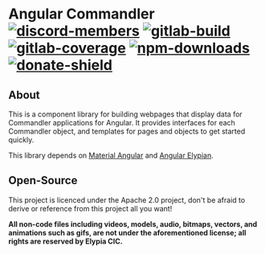 # Angular Commandler [![discord-members]][discord] [![gitlab-build]][gitlab] [![gitlab-coverage]][gitlab] [![npm-downloads]][npm] [![donate-shield]][elypia-donate]
## About
This is a component library for building webpages that display data for Commandler applications for Angular.
It provides interfaces for each Commandler object, and templates for pages and objects to get started quickly.  

This library depends on [Material Angular] and [Angular Elypian].

## Open-Source
This project is licenced under the Apache 2.0 project, don't be afraid to derive or reference
from this project all you want!

**All non-code files including videos, models, audio, bitmaps, vectors, and 
animations such as gifs, are not under the aforementioned license; all rights
are reserved by Elypia CIC.** 

[discord]: https://discordapp.com/invite/hprGMaM "Discord Invite"
[gitlab]: https://gitlab.com/Elypia/ng-commandler/commits/master "Repository on GitLab"
[npm]: https://www.npmjs.com/package/@elypia/ng-commandler "Package on NPM"
[elypia-donate]: https://elypia.org/donate "Donate to Elypia"
[Material Angular]: https://github.com/angular/components "Material Angular on GitHub"
[Angular Elypian]: https://ng.elypia.org/ "ng-elypian"

[discord-members]: https://discordapp.com/api/guilds/184657525990359041/widget.png "Discord Shield"
[gitlab-build]: https://gitlab.com/Elypia/ng-commandler/badges/master/pipeline.svg "GitLab Build Shield"
[gitlab-coverage]: https://gitlab.com/Elypia/ng-commandler/badges/master/coverage.svg "GitLab Coverage Shield"
[npm-downloads]: https://img.shields.io/npm/dt/@elypia/ng-commandler.svg "NPM Downloads"
[donate-shield]: https://img.shields.io/badge/Elypia-Donate-blueviolet "Donate Shield"
